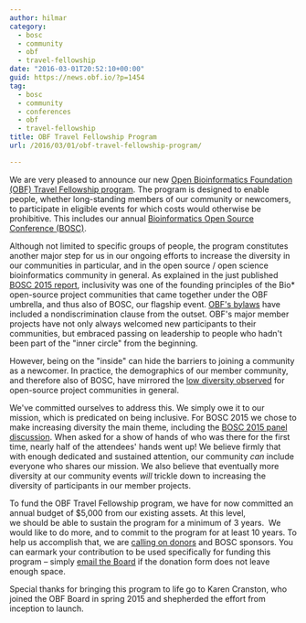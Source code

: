 ```yaml
---
author: hilmar
category:
  - bosc
  - community
  - obf
  - travel-fellowship
date: "2016-03-01T20:52:10+00:00"
guid: https://news.obf.io/?p=1454
tag:
  - bosc
  - community
  - conferences
  - obf
  - travel-fellowship
title: OBF Travel Fellowship Program
url: /2016/03/01/obf-travel-fellowship-program/

---
```

We are very pleased to announce our new [Open Bioinformatics Foundation (OBF) Travel Fellowship program](https://github.com/OBF/obf-docs/blob/master/Travel_fellowships.md). The program is designed to enable people, whether long-standing members of our community or newcomers, to participate in eligible events for which costs would otherwise be prohibitive. This includes our annual [Bioinformatics Open Source Conference (BOSC)](/wiki/BOSC).

Although not limited to specific groups of people, the program constitutes another major step for us in our ongoing efforts to increase the diversity in our communities in particular, and in the open source / open science bioinformatics community in general. As explained in the just published [BOSC 2015 report](http://dx.doi.org/10.1371/journal.pcbi.1004691), inclusivity was one of the founding principles of the Bio\* open-source project communities that came together under the OBF umbrella, and thus also of BOSC, our flagship event. [OBF's bylaws](https://github.com/OBF/obf-docs/blob/master/OBF%20Bylaws.md) have included a nondiscrimination clause from the outset. OBF's major member projects have not only always welcomed new participants to their communities, but embraced passing on leadership to people who hadn't been part of the "inner circle" from the beginning.

However, being on the "inside" can hide the barriers to joining a community as a newcomer. In practice, the demographics of our member community, and therefore also of BOSC, have mirrored the [low diversity observed](http://floss2013.libresoft.es/results.en.html) for open-source project communities in general.

We've committed ourselves to address this. We simply owe it to our mission, which is predicated on being inclusive. For BOSC 2015 we chose to make increasing diversity the main theme, including the [BOSC 2015 panel discussion](https://news.obf.io/2015/06/05/bosc-2015-panel-increasing-diversity/). When asked for a show of hands of who was there for the first time, nearly half of the attendees' hands went up! We believe firmly that with enough dedicated and sustained attention, our community _can_ include everyone who shares our mission. We also believe that eventually more diversity at our community events _will_ trickle down to increasing the diversity of participants in our member projects.

To fund the OBF Travel Fellowship program, we have for now committed an annual budget of $5,000 from our existing assets. At this level, we should be able to sustain the program for a minimum of 3 years.  We would like to do more, and to commit to the program for at least 10 years. To help us accomplish that, we are [calling on donors](/wiki/Donate) and BOSC sponsors. You can earmark your contribution to be used specifically for funding this program – simply [email the Board](mailto:board@open-bio.org) if the donation form does not leave enough space.

Special thanks for bringing this program to life go to Karen Cranston, who joined the OBF Board in spring 2015 and shepherded the effort from inception to launch.
